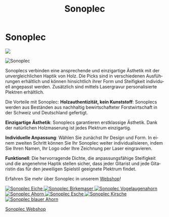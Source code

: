 ﻿---
lang: de
title: 'Sonoplec'
order: 4
---

<div class="full-width-kenburns">
<div class="wrap-bg-image">

# Sonoplec

![](/assets/images/arrow-d-white.svg)

</div>
<img srcset="/assets/images/sonoplec/sonoplec_overview-min.jpg"
     src="/assets/images/sonoplec/sonoplec_overview-min.jpg" alt="Sonoplec">
</div>

<div class="full-width-grey">
<div class="wrap -cols1">

Sonoplecs verbinden eine ansprechende und einzigartige Ästhetik mit der unvergleichlichen Haptik von Holz. Die Picks sind in verschiedenen Ausführungen erhältlich und können hinsichtlich ihrer Form und Steifigkeit individuell angepasst werden. Zusätzlich sind mittels Lasergravur personalisierte Plektren erhältlich.

Die Vorteile mit Sonoplec:
**Holzauthentizität, kein Kunststoff**: Sonoplecs werden aus Beständen aus nachhaltig bewirtschafteter Forstwirtschaft in der Schweiz und Deutschland gefertigt.

**Einzigartige Ästhetik**: Sonoplecs garantieren erstklassige Ästhetik. Dank der natürlichen Holzmaserung ist jedes Plektrum einzigartig.

**Individuelle Anpassung**: Wählen Sie zunächst Ihr Design und Form. In einem zweiten Schritt können Sie Ihr Sonoplec weiter individualisieren, indem Sie Ihren Namen, Ihr Logo oder Ihre Zeichnung per Laser eingravieren.

**Funktionell**: Die hervorragende Dichte, die anpassungsfähige Steifigkeit und die angenehme Haptik stellen sicher, dass jeder Gitarist und jede Gitaristin das für den jeweiligen Spielstil geeignete Plektrum findet.


Erfahren Sie mehr über Sonoplec in unserem [Webshop](https://www.sonoplec.ch/)!

</div>
</div>

<div class="full-width">
<div class="wrap">

<div class="picturegallery">
      <a href="/assets/images/sonoplec/oak_80.jpg">
          <img src="/assets/images/sonoplec/sonoplec_oak-min_10.jpg" alt="Sonoplec Eiche">
      </a>
      <a href="/assets/images/sonoplec/curlybirch_80.jpg">
          <img src="/assets/images/sonoplec/sonoplec_curlybirch-min_10.jpg" alt="Sonoplec Birkemaser">
      </a>
      <a href="/assets/images/sonoplec/vogelaugenahorn_80.jpg">
          <img src="/assets/images/sonoplec/sonoplec_vogelaugenahorn-min_10.jpg" alt="Sonoplec Vogelaugenahorn">
      </a>
      <a href="/assets/images/sonoplec/ahorn_80.jpg">
          <img src="/assets/images/sonoplec/sonoplec_maple-min_10.jpg" alt="Sonoplec Ahorn">
      </a>
      <a href="/assets/images/sonoplec/ash_80.jpg">
          <img src="/assets/images/sonoplec/sonoplec_ash-min_10.jpg" alt="Sonoplec Esche">
      </a>
      <a href="/assets/images/sonoplec/cherry_80.jpg">
          <img src="/assets/images/sonoplec/sonoplec_cherry-min_10.jpg" alt="Sonoplec Kirsche">
      </a>
      <a href="/assets/images/sonoplec/bluemaple_80.jpg">
          <img src="/assets/images/sonoplec/sonoplec_bluemaple-min_10.jpg" alt="Sonoplec blauer Ahorn">
      </a>
</div>

<a class="btn -red" href="https://www.sonoplec.ch/">Sonoplec Webshop</a>

</div>
</div>
